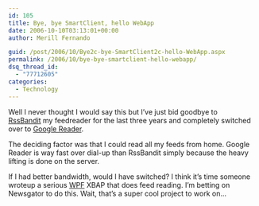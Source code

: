 ```yaml
---
id: 105
title: Bye, bye SmartClient, hello WebApp
date: 2006-10-10T03:13:01+00:00
author: Merill Fernando

guid: /post/2006/10/Bye2c-bye-SmartClient2c-hello-WebApp.aspx
permalink: /2006/10/bye-bye-smartclient-hello-webapp/
dsq_thread_id:
  - "77712605"
categories:
  - Technology
---
```

<p>Well I never thought I would say this but I&rsquo;ve just bid goodbye to <a href="http://www.rssbandit.org/">RssBandit</a>&nbsp;my feedreader for the last three years and completely switched over to <a href="http://reader.google.com/">Google Reader</a>.</p>
<p>The deciding factor was that I could read all my feeds from home. Google Reader is way fast over dial-up than RssBandit simply because the heavy lifting is done on the server.</p>
<p>If I had better bandwidth, would I have switched? I think it&rsquo;s time someone wroteup a serious <a href="http://wpf.netfx3.com/">WPF</a> XBAP that does feed reading. I&rsquo;m betting on Newsgator to do this. Wait, that&rsquo;s a super cool project to work on&hellip;</p>